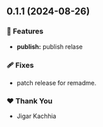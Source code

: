 ## 0.1.1 (2024-08-26)


### 🚀 Features

- **publish:** publish relase


### 🩹 Fixes

- patch release for remadme.


### ❤️  Thank You

- Jigar Kachhia